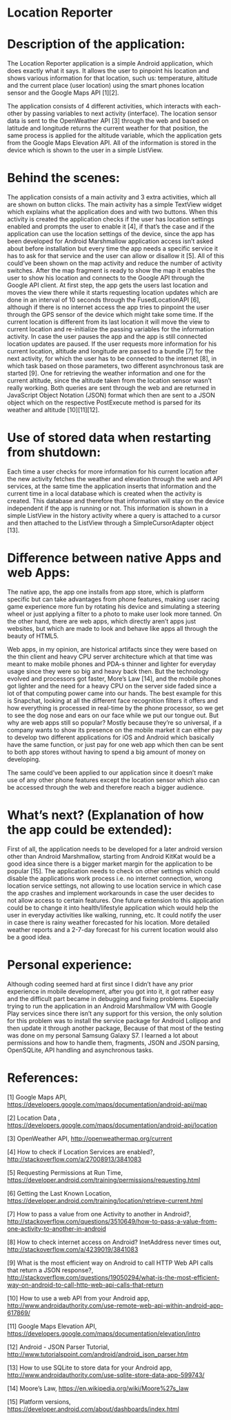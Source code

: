 # Location Reporter

# Description of the application:

The Location Reporter application is a simple Android application, which does exactly what it says. 
It allows the user to pinpoint his location and shows various information for that location, such us: temperature, altitude 
and the current place (user location) using the smart phones location sensor and the Google Maps API [1][2].

The application consists of 4 different activities, which interacts with each-other by passing variables to next activity (interface). 
The location sensor data is sent to the OpenWeather API [3] through the web and based on latitude and longitude returns the current 
weather for that position, the same process is applied for the altitude variable, which the application gets from 
the Google Maps Elevation API. All of the information is stored in the device which is shown to the user in a simple ListView.

# Behind the scenes:

The application consists of a main activity and 3 extra activities, which all are shown on button clicks. 
The main activity has a simple TextView widget which explains what the application does and with two buttons. 
When this activity is created the application checks if the user has location settings enabled and prompts the user to enable it [4], 
if that’s the case and if the application can use the location settings of the device, since the app has been developed 
for Android Marshmallow application access isn’t asked about before installation but every time the app needs a specific 
service it has to ask for that service and the user can allow or disallow it [5]. All of this could’ve been shown on the map 
activity and reduce the number of activity switches. After the map fragment is ready to show the map it enables the user 
to show his location and connects to the Google API through the Google API client. At first step, the app gets the users last 
location and moves the view there while it starts requesting location updates which are done in an interval of 10 seconds 
through the FusedLocationAPI [6], although if there is no internet access the app tries to pinpoint the user through the GPS sensor of the device which might take some time. If the current location is different from its last location it will move the view to 
current location and re-initialize the passing variables for the information activity. In case the user pauses the app and 
the app is still connected location updates are paused. If the user requests more information for his current location, 
altitude and longitude are passed to a bundle [7] for the next activity, for which the user has to be connected to the internet [8], 
in which task based on those parameters, two different asynchronous task are started [9]. 
One for retrieving the weather information and one for the current altitude, since the altitude taken from the location sensor 
wasn’t really working. Both queries are sent through the web and are returned in JavaScript Object Notation (JSON) format which 
then are sent to a JSON object which on the respective PostExecute method is parsed for its weather and altitude [10][11][12].

# Use of stored data when restarting from shutdown:

Each time a user checks for more information for his current location after the new activity fetches the weather and elevation through the web and API services, at the same time the application inserts that information and the current time in a local database which is created when the activity is created. This database and therefore that information will stay on the device independent if the app is running or not. This information is shown in a simple ListView in the history activity where a query is attached to a cursor and then attached to the ListView through a SimpleCursorAdapter object [13].

# Difference between native Apps and web Apps:

The native app, the app one installs from app store, which is platform specific but can take advantages from phone features, making user racing game experience more fun by rotating his device and simulating a steering wheel or just applying a filter to a photo to make user look more tanned. On the other hand, there are web apps, which directly aren’t apps just websites, but which are made to look and behave like apps all through the beauty of HTML5.

Web apps, in my opinion, are historical artifacts since they were based on the thin client and heavy CPU server architecture which at that time was meant to make mobile phones and PDA-s thinner and lighter for everyday usage since they were so big and heavy back then. But the technology evolved and processors got faster, More’s Law [14], and the mobile phones got lighter and the need for a heavy CPU on the server side faded since a lot of that computing power came into our hands. The best example for this is Snapchat, looking at all the different face recognition filters it offers and how everything is processed in real-time by the phone processor, so we get to see the dog nose and ears on our face while we put our tongue out. But why are web apps still so popular? Mostly because they’re so universal, if a company wants to show its presence on the mobile market it can either pay to develop two different applications for iOS and Android which basically have the same function, or just pay for one web app which then can be sent to both app stores without having to spend a big amount of money on developing.

The same could’ve been applied to our application since it doesn’t make use of any other phone features except the location sensor which also can be accessed through the web and therefore reach a bigger audience.

# What’s next? (Explanation of how the app could be extended):

First of all, the application needs to be developed for a later android version other than Android Marshmallow, starting from Android KitKat would be a good idea since there is a bigger market margin for the application to be popular [15]. The application needs to check on other settings which could disable the applications work process i.e. no internet connection, wrong location service settings, not allowing to use location service in which case the app crashes and implement workarounds in case the user decides to not allow access to certain features. One future extension to this application could be to change it into health/lifestyle application which would help the user in everyday activities like walking, running, etc. It could notify the user in case there is rainy weather forecasted for his location. More detailed weather reports and a 2-7-day forecast for his current location would also be a good idea.

# Personal experience:

Although coding seemed hard at first since I didn’t have any prior experience in mobile development, after you got into it, it got rather easy and the difficult part became in debugging and fixing problems. Especially trying to run the application in an Android Marshmallow VM with Google Play services since there isn’t any support for this version, the only solution for this problem was to install the service package for Android Lollipop and then update it through another package, Because of that most of the testing was done on my personal Samsung Galaxy S7. I learned a lot about permissions and how to handle them, fragments, JSON and JSON parsing, OpenSQLite, API handling and asynchronous tasks.

# References:

[1] Google Maps API, https://developers.google.com/maps/documentation/android-api/map

[2] Location Data , https://developers.google.com/maps/documentation/android-api/location

[3] OpenWeather API, http://openweathermap.org/current

[4] How to check if Location Services are enabled?, http://stackoverflow.com/a/27008913/3841083

[5] Requesting Permissions at Run Time, https://developer.android.com/training/permissions/requesting.html

[6] Getting the Last Known Location, https://developer.android.com/training/location/retrieve-current.html

[7] How to pass a value from one Activity to another in Android?, http://stackoverflow.com/questions/3510649/how-to-pass-a-value-from-one-activity-to-another-in-android

[8] How to check internet access on Android? InetAddress never times out, http://stackoverflow.com/a/4239019/3841083

[9] What is the most efficient way on Android to call HTTP Web API calls that return a JSON response?, http://stackoverflow.com/questions/19050294/what-is-the-most-efficient-way-on-android-to-call-http-web-api-calls-that-return

[10] How to use a web API from your Android app, http://www.androidauthority.com/use-remote-web-api-within-android-app-617869/

[11] Google Maps Elevation API, https://developers.google.com/maps/documentation/elevation/intro

[12] Android - JSON Parser Tutorial, http://www.tutorialspoint.com/android/android_json_parser.htm

[13] How to use SQLite to store data for your Android app, http://www.androidauthority.com/use-sqlite-store-data-app-599743/

[14] Moore’s Law, https://en.wikipedia.org/wiki/Moore%27s_law

[15] Platform versions, https://developer.android.com/about/dashboards/index.html
